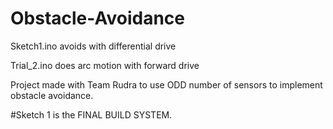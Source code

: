 # Obstacle-Avoidance

Sketch1.ino avoids with differential drive

Trial_2.ino does arc motion with forward drive

Project made with Team Rudra to use ODD number of sensors to implement obstacle avoidance. 

#Sketch 1 is the FINAL BUILD SYSTEM.
